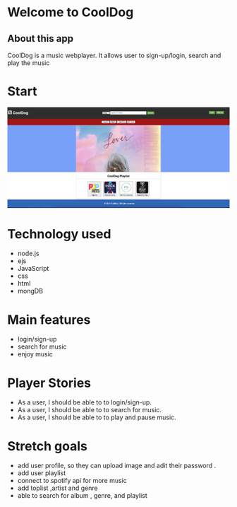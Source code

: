 #  Welcome to CoolDog 
## About this app

CoolDog is a music webplayer. It allows user to sign-up/login, search and play the music

# Start

![Image Alt Text](./startpage.png)



# Technology used
* node.js
* ejs
* JavaScript
* css
* html
* mongDB

# Main features
* login/sign-up
* search for music
* enjoy music

# Player Stories
* As a user, I should be able to to login/sign-up.
* As a user, I should be able to to search for music.
* As a user, I should be able to to play and pause music.


# Stretch goals
* add user profile, so they can upload image and adit their password .
* add user playlist
* connect to spotify api for more music
* add toplist ,artist and genre
* able to search for album , genre, and playlist
